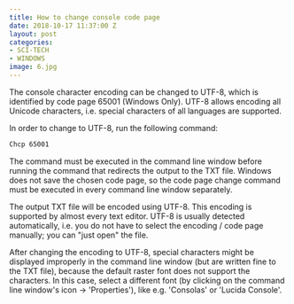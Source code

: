```yaml
---
title: How to change console code page
date: 2018-10-17 11:37:00 Z
layout: post
categories:
- SCI-TECH
- WINDOWS
image: 6.jpg
---
```


The console character encoding can be changed to UTF-8, which is identified by code page 65001 (Windows Only). UTF-8 allows encoding all Unicode characters, i.e. special characters of all languages are supported.

In order to change to UTF-8, run the following command:


```bash
Chcp 65001
```

The command must be executed in the command line window before running the command that redirects the output to the TXT file. Windows does not save the chosen code page, so the code page change command must be executed in every command line window separately.

The output TXT file will be encoded using UTF-8. This encoding is supported by almost every text editor. UTF-8 is usually detected automatically, i.e. you do not have to select the encoding / code page manually; you can "just open" the file.

After changing the encoding to UTF-8, special characters might be displayed improperly in the command line window (but are written fine to the TXT file), because the default raster font does not support the characters. In this case, select a different font (by clicking on the command line window's icon → 'Properties'), like e.g. 'Consolas' or 'Lucida Console'.
